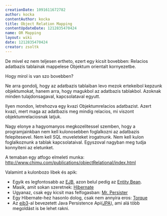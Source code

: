 ```yaml
---
creationDate: 1091611672782 
author: kocka 
contentAuthor: kocka 
title: Object Relation Mapping 
contentUpdateDate: 1212835470424 
name: OR Mapping 
layout: wiki 
date: 1212835470424 
creator: zsoltk 
---
```

De mivel ez nem teljesen ertheto, ezert egy kicsit bovebben: Relacios adatbazis tablainak mappelese Objektum orientalt kornyezetbe.

Hogy mirol is van szo bovebben?

Ne arra gondolj, hogy az adatbazis tablaiban levo mezok ertekeibol kepzunk objektumokat, hanem arra, hogy magukbol az adatbazis tablakbol. Azoknak minden tulajdonsagaval, kapcsolataval egyutt.

Ilyen mondon, letrehozva egy kvazi Objektumrelacios adatbazist. Azert kvazi, mert maga az adatbazis meg mindig relacios, mi viszont objektumrelaciosnak latjuk.

Nagy elonye a hagyomanyos megkozelitessel szemben, hogy a programjainkban nem kell kulonosebben foglalkozni az adatbazis felepitesevel. Nem kell SQL muveleteket irogatnunk. Nem kell kulon foglalkoznunk a tablak kapcsolataival. Egyszoval nagyban meg tudja konnyiteni az eletunket.

A temaban egy atfogo elmeleti munka: http://www.chimu.com/publications/objectRelational/index.html

Valamint a kulonbozo libek és apik:

*   Egyik es legfontosabb az [EJB](EJB.html), azon belul pedig az [Entity Bean](Missing.html).
*   Masik, amit sokan szeretnek: [Hibernate](Hibernate.html)
*   Ugyanaz, csak egy kicsit mas felfogasban: [Mr. Persister](Mr.%20Persister.html)
*   Egy Hibernate-hez hasonlo dolog, csak nem annyira eros: [Torque](Torque.html)
*   Az [ejb3](EJB3.html)-al bevezetett Java Persistence Api([JPA](JPA.html)), ami alá több megoldást is be lehet rakni. 
